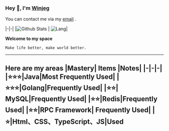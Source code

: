 ### Hey 👋, I'm [Winjeg][homePage]

You can contact me via my [email][myEmail] .

|-|-|
|![Github Stats](https://github-readme-stats.vercel.app/api?username=winjeg&show_icons=true) | ![Lang](https://github-readme-stats.vercel.app/api/top-langs/?username=winjeg&layout=compact)|

**Welcome to my space**

```
Make life better, make world better.
```

---

**Here are my areas**
|Mastery| Items |Notes|
|-|-|-|
|⭐⭐⭐|Java|Most Frequently Used|
|⭐⭐⭐|Golang|Frequently Used|
|⭐⭐| MySQL|Frequently Used|
|⭐⭐|Redis|Frequently Used|
|⭐⭐|RPC Framework| Frequently Used|
|⭐|Html、CSS、TypeScript、JS|Used
---

[homePage]: https://winjeg.github.io/
[myEmail]: mailto://winjeg@qq.com

